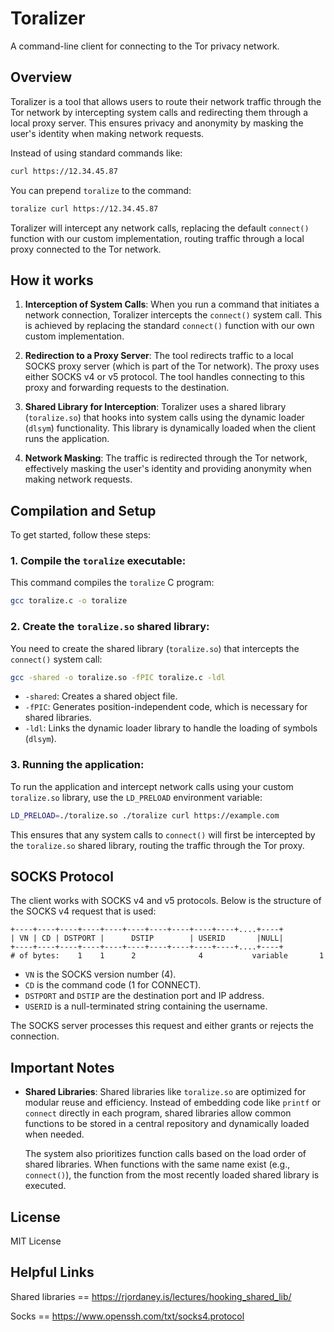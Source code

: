 
# Toralizer
A command-line client for connecting to the Tor privacy network.

## Overview

Toralizer is a tool that allows users to route their network traffic through the Tor network by intercepting system calls and redirecting them through a local proxy server. This ensures privacy and anonymity by masking the user's identity when making network requests.

Instead of using standard commands like:

```bash
curl https://12.34.45.87
```

You can prepend `toralize` to the command:

```bash
toralize curl https://12.34.45.87
```

Toralizer will intercept any network calls, replacing the default `connect()` function with our custom implementation, routing traffic through a local proxy connected to the Tor network.

## How it works

1. **Interception of System Calls**: When you run a command that initiates a network connection, Toralizer intercepts the `connect()` system call. This is achieved by replacing the standard `connect()` function with our own custom implementation.
   
2. **Redirection to a Proxy Server**: The tool redirects traffic to a local SOCKS proxy server (which is part of the Tor network). The proxy uses either SOCKS v4 or v5 protocol. The tool handles connecting to this proxy and forwarding requests to the destination.

3. **Shared Library for Interception**: Toralizer uses a shared library (`toralize.so`) that hooks into system calls using the dynamic loader (`dlsym`) functionality. This library is dynamically loaded when the client runs the application.

4. **Network Masking**: The traffic is redirected through the Tor network, effectively masking the user's identity and providing anonymity when making network requests.

## Compilation and Setup

To get started, follow these steps:

### 1. Compile the `toralize` executable:
This command compiles the `toralize` C program:
```bash
gcc toralize.c -o toralize
```

### 2. Create the `toralize.so` shared library:
You need to create the shared library (`toralize.so`) that intercepts the `connect()` system call:
```bash
gcc -shared -o toralize.so -fPIC toralize.c -ldl
```
- `-shared`: Creates a shared object file.
- `-fPIC`: Generates position-independent code, which is necessary for shared libraries.
- `-ldl`: Links the dynamic loader library to handle the loading of symbols (`dlsym`).

### 3. Running the application:
To run the application and intercept network calls using your custom `toralize.so` library, use the `LD_PRELOAD` environment variable:

```bash
LD_PRELOAD=./toralize.so ./toralize curl https://example.com
```

This ensures that any system calls to `connect()` will first be intercepted by the `toralize.so` shared library, routing the traffic through the Tor proxy.

## SOCKS Protocol

The client works with SOCKS v4 and v5 protocols. Below is the structure of the SOCKS v4 request that is used:

```
+----+----+----+----+----+----+----+----+----+----+....+----+
| VN | CD | DSTPORT |      DSTIP        | USERID       |NULL|
+----+----+----+----+----+----+----+----+----+----+....+----+
# of bytes:    1    1      2              4           variable       1
```

- `VN` is the SOCKS version number (4).
- `CD` is the command code (1 for CONNECT).
- `DSTPORT` and `DSTIP` are the destination port and IP address.
- `USERID` is a null-terminated string containing the username.

The SOCKS server processes this request and either grants or rejects the connection.

## Important Notes

- **Shared Libraries**: Shared libraries like `toralize.so` are optimized for modular reuse and efficiency. Instead of embedding code like `printf` or `connect` directly in each program, shared libraries allow common functions to be stored in a central repository and dynamically loaded when needed.
  
  The system also prioritizes function calls based on the load order of shared libraries. When functions with the same name exist (e.g., `connect()`), the function from the most recently loaded shared library is executed.

## License
MIT License

## Helpful Links
Shared libraries == https://rjordaney.is/lectures/hooking_shared_lib/

Socks == https://www.openssh.com/txt/socks4.protocol



